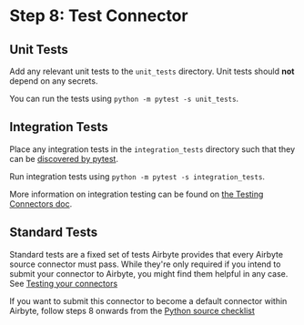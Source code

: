 # Step 8: Test Connector

## Unit Tests

Add any relevant unit tests to the `unit_tests` directory. Unit tests should **not** depend on any secrets.

You can run the tests using `python -m pytest -s unit_tests`.

## Integration Tests

Place any integration tests in the `integration_tests` directory such that they can be [discovered by pytest](https://docs.pytest.org/en/6.2.x/goodpractices.html#conventions-for-python-test-discovery).

Run integration tests using `python -m pytest -s integration_tests`.

More information on integration testing can be found on [the Testing Connectors doc](https://docs.airbyte.com/connector-development/testing-connectors/#running-integration-tests).

## Standard Tests

Standard tests are a fixed set of tests Airbyte provides that every Airbyte source connector must pass. While they're only required if you intend to submit your connector to Airbyte, you might find them helpful in any case. See [Testing your connectors](../../testing-connectors/)

If you want to submit this connector to become a default connector within Airbyte, follow steps 8 onwards from the [Python source checklist](../building-a-python-source.md#step-8-set-up-standard-tests)


